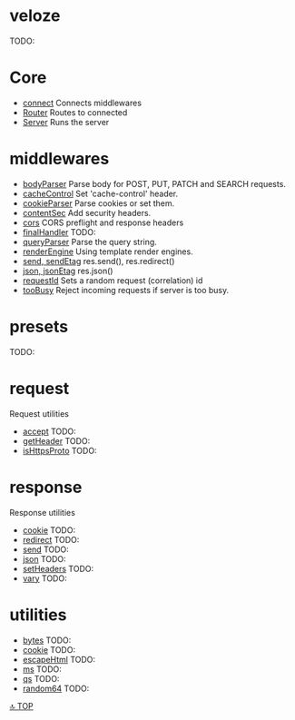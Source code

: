 # veloze

TODO:

# Core

- [connect](./core/connect.md) Connects middlewares
- [Router](./core/Router.md) Routes to connected 
- [Server](./core/Server.md) Runs the server

# middlewares

- [bodyParser](./middleware/bodyParser.md) Parse body for POST, PUT, PATCH and
  SEARCH requests.
- [cacheControl](./middleware/cacheControl.md) Set 'cache-control' header.
- [cookieParser](./middleware/cookieParser.md) Parse cookies or set them.
- [contentSec](./middleware/contentSec.md) Add security headers.
- [cors](./middleware/cors.md) CORS preflight and response headers
- [finalHandler](./middleware/finalHandler.md) TODO:
- [queryParser](./middleware/queryParser.md) Parse the query string.
- [renderEngine](./middleware/renderEngine.md) Using template render engines.
- [send, sendEtag](./middleware/send.md) res.send(), res.redirect()
- [json, jsonEtag](./middleware/json.md) res.json()
- [requestId](./middleware/requestId.md) Sets a random request (correlation) id
- [tooBusy](./middleware/tooBusy.md) Reject incoming requests if server is too
  busy.

# presets

TODO:

# request

Request utilities

- [accept](./request/accept.md) TODO:
- [getHeader](./request/getHeader.md) TODO:
- [isHttpsProto](./request/isHttpsProto.md) TODO:

# response

Response utilities

- [cookie](./response/cookie.md) TODO:
- [redirect](./response/redirect.md) TODO:
- [send](./response/send.md) TODO:
- [json](./response/json.md) TODO:
- [setHeaders](./response/setHeaders.md) TODO:
- [vary](./response/vary.md) TODO:

# utilities

- [bytes](./utils/bytes.md) TODO:
- [cookie](./utils/cookie.md) TODO:
- [escapeHtml](./utils/escapeHtml.md) TODO:
- [ms](./utils/ms.md) TODO:
- [qs](./utils/qs.md) TODO:
- [random64](./utils/random64.md) TODO:

[🔝 TOP](#top)
